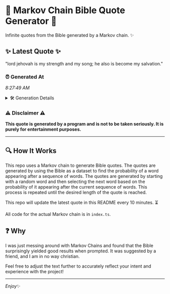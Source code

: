 # 📖 Markov Chain Bible Quote Generator 📖

Infinite quotes from the Bible generated by a Markov chain. ✨

## ✨ Latest Quote ✨
"lord jehovah is my strength and my song; he also is become my salvation."

### ⏰ Generated At
*8:27:49 AM*

<details>
    <summary>🛠️ Generation Details</summary>
    <p>
        <strong>🌱 Seed:</strong> lord<br>
        <strong>🔄 Iterations:</strong> 13<br>
        <strong>📜 Context History:</strong><br>[ lord ]: jehovah<br>[ lord, jehovah ]: is<br>[ lord, jehovah, is ]: my<br>[ lord, jehovah, is, my ]: strength<br>[ lord, jehovah, is, my, strength ]: and<br>[ lord, jehovah, is, my, strength, and ]: my<br>[ jehovah, is, my, strength, and, my ]: song;<br>[ is, my, strength, and, my, song; ]: he<br>[ my, strength, and, my, song;, he ]: also<br>[ strength, and, my, song;, he, also ]: is<br>[ and, my, song;, he, also, is ]: become<br>[ my, song;, he, also, is, become ]: my<br>[ song;, he, also, is, become, my ]: salvation.<br>
    </p>
</details>

### ⚠️ Disclaimer ⚠️
**This quote is generated by a program and is not to be taken seriously. It is purely for entertainment purposes.**

---

## 🔍 How It Works

This repo uses a Markov chain to generate Bible quotes. The quotes are generated by using the Bible as a dataset to find the probability of a word appearing after a sequence of words. The quotes are generated by starting with a random word and then selecting the next word based on the probability of it appearing after the current sequence of words. This process is repeated until the desired length of the quote is reached.

This repo will update the latest quote in this README every 10 minutes. ⏳

All code for the actual Markov chain is in `index.ts`.

## ❓ Why

I was just messing around with Markov Chains and found that the Bible surprisingly yielded good results when prompted. 
It was suggested by a friend, and I am in no way christian.

Feel free to adjust the text further to accurately reflect your intent and experience with the project!

---

*Enjoy*✨
